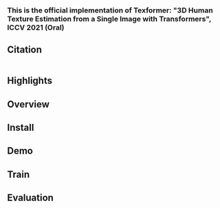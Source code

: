 ### This is the official implementation of Texformer: "3D Human Texture Estimation from a Single Image with Transformers", ICCV 2021 (Oral)


## Citation
```

```

## Highlights

## Overview

## Install

## Demo

## Train

## Evaluation



